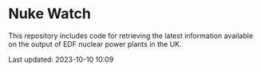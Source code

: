 # Nuke Watch

This repository includes code for retrieving the latest information available on the output of EDF nuclear power plants in the UK.

Last updated: 2023-10-10 10:09